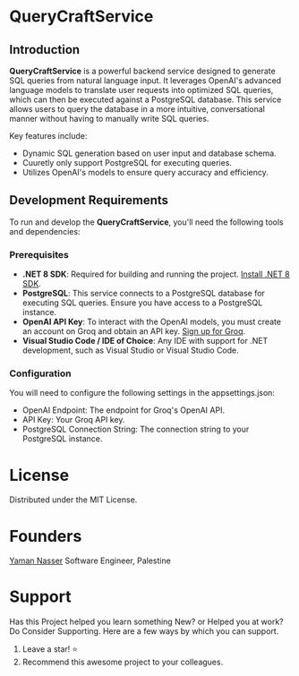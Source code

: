 # QueryCraftService

## Introduction

**QueryCraftService** is a powerful backend service designed to generate SQL queries from natural language input. It leverages OpenAI's advanced language models to translate user requests into optimized SQL queries, which can then be executed against a PostgreSQL database. This service allows users to query the database in a more intuitive, conversational manner without having to manually write SQL queries.

Key features include:
- Dynamic SQL generation based on user input and database schema.
- Cuuretly only support PostgreSQL for executing queries.
- Utilizes OpenAI's models to ensure query accuracy and efficiency.
  
## Development Requirements

To run and develop the **QueryCraftService**, you'll need the following tools and dependencies:

### Prerequisites
- **.NET 8 SDK**: Required for building and running the project. [Install .NET 8 SDK](https://dotnet.microsoft.com/download/dotnet/8.0).
- **PostgreSQL**: This service connects to a PostgreSQL database for executing SQL queries. Ensure you have access to a PostgreSQL instance.
- **OpenAI API Key**: To interact with the OpenAI models, you must create an account on Groq and obtain an API key. [Sign up for Groq](https://www.groq.com).
- **Visual Studio Code / IDE of Choice**: Any IDE with support for .NET development, such as Visual Studio or Visual Studio Code.

### Configuration
You will need to configure the following settings in the appsettings.json:
- OpenAI Endpoint: The endpoint for Groq's OpenAI API.
- API Key: Your Groq API key.
- PostgreSQL Connection String: The connection string to your PostgreSQL instance.

# License
Distributed under the MIT License.

# Founders
 <a href="https://www.linkedin.com/in/yamannasser/">Yaman Nasser</a> Software Engineer, Palestine

# Support
Has this Project helped you learn something New? or Helped you at work? Do Consider Supporting. Here are a few ways by which you can support.
1. Leave a star! ⭐
2. Recommend this awesome project to your colleagues.

